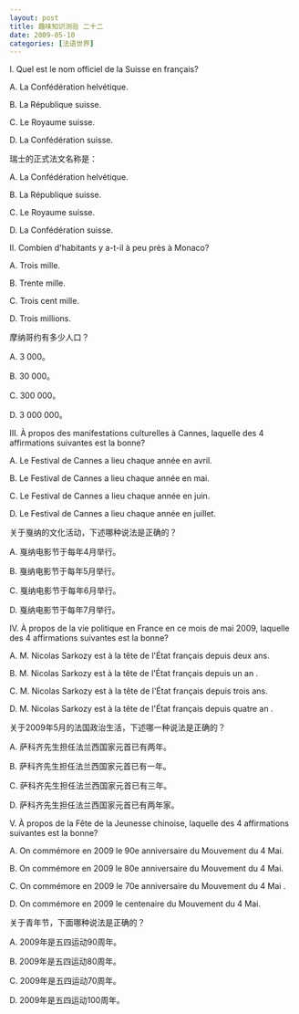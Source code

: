 ```yaml
---
layout: post
title: 趣味知识测验 二十二
date: 2009-05-10
categories: [法语世界]  
---
```


I. Quel est le nom officiel de la Suisse en français?

A. La Confédération helvétique.

B. La République suisse.

C. Le Royaume suisse.

D. La Confédération suisse.

瑞士的正式法文名称是：

A. La Confédération helvétique.

B. La République suisse.

C. Le Royaume suisse.

D. La Confédération suisse.

II. Combien d'habitants y a-t-il à peu près à Monaco?

A. Trois mille.

B. Trente mille.

C. Trois cent mille.

D. Trois millions.

摩纳哥约有多少人口？

A. 3 000。

B. 30 000。

C. 300 000。

D. 3 000 000。

III. À propos des manifestations culturelles à Cannes, laquelle des 4 affirmations suivantes est la bonne?

A. Le Festival de Cannes a lieu chaque année en avril.

B. Le Festival de Cannes a lieu chaque année en mai.

C. Le Festival de Cannes a lieu chaque année en juin.

D. Le Festival de Cannes a lieu chaque année en juillet.

关于戛纳的文化活动，下述哪种说法是正确的？

A. 戛纳电影节于每年4月举行。

B. 戛纳电影节于每年5月举行。

C. 戛纳电影节于每年6月举行。

D. 戛纳电影节于每年7月举行。

IV. À propos de la vie politique en France en ce mois de mai 2009, laquelle des 4 affirmations suivantes est la bonne?

A. M. Nicolas Sarkozy est à la tête de l'État français depuis deux ans.

B. M. Nicolas Sarkozy est à la tête de l'État français depuis un an .

C. M. Nicolas Sarkozy est à la tête de l'État français depuis trois ans.

D. M. Nicolas Sarkozy est à la tête de l'État français depuis quatre an .

关于2009年5月的法国政治生活，下述哪一种说法是正确的？

A. 萨科齐先生担任法兰西国家元首已有两年。

B. 萨科齐先生担任法兰西国家元首已有一年。

C. 萨科齐先生担任法兰西国家元首已有三年。

D. 萨科齐先生担任法兰西国家元首已有两年家。

V. À propos de la Fête de la Jeunesse chinoise, laquelle des 4 affirmations suivantes est la bonne?

A. On commémore en 2009 le 90e anniversaire du Mouvement du 4 Mai.

B. On commémore en 2009 le 80e anniversaire du Mouvement du 4 Mai.

C. On commémore en 2009 le 70e anniversaire du Mouvement du 4 Mai .

D. On commémore en 2009 le centenaire du Mouvement du 4 Mai.

关于青年节，下面哪种说法是正确的？

A. 2009年是五四运动90周年。

B. 2009年是五四运动80周年。

C. 2009年是五四运动70周年。

D. 2009年是五四运动100周年。
